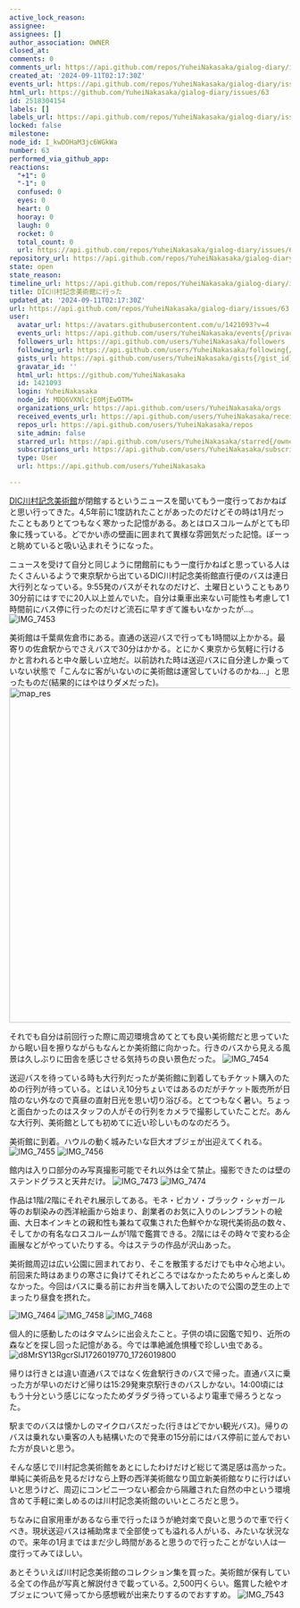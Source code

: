 ```yaml
---
active_lock_reason: 
assignee: 
assignees: []
author_association: OWNER
closed_at: 
comments: 0
comments_url: https://api.github.com/repos/YuheiNakasaka/gialog-diary/issues/63/comments
created_at: '2024-09-11T02:17:30Z'
events_url: https://api.github.com/repos/YuheiNakasaka/gialog-diary/issues/63/events
html_url: https://github.com/YuheiNakasaka/gialog-diary/issues/63
id: 2518304154
labels: []
labels_url: https://api.github.com/repos/YuheiNakasaka/gialog-diary/issues/63/labels{/name}
locked: false
milestone: 
node_id: I_kwDOHaM3jc6WGkWa
number: 63
performed_via_github_app: 
reactions:
  "+1": 0
  "-1": 0
  confused: 0
  eyes: 0
  heart: 0
  hooray: 0
  laugh: 0
  rocket: 0
  total_count: 0
  url: https://api.github.com/repos/YuheiNakasaka/gialog-diary/issues/63/reactions
repository_url: https://api.github.com/repos/YuheiNakasaka/gialog-diary
state: open
state_reason: 
timeline_url: https://api.github.com/repos/YuheiNakasaka/gialog-diary/issues/63/timeline
title: DIC川村記念美術館に行った
updated_at: '2024-09-11T02:17:30Z'
url: https://api.github.com/repos/YuheiNakasaka/gialog-diary/issues/63
user:
  avatar_url: https://avatars.githubusercontent.com/u/1421093?v=4
  events_url: https://api.github.com/users/YuheiNakasaka/events{/privacy}
  followers_url: https://api.github.com/users/YuheiNakasaka/followers
  following_url: https://api.github.com/users/YuheiNakasaka/following{/other_user}
  gists_url: https://api.github.com/users/YuheiNakasaka/gists{/gist_id}
  gravatar_id: ''
  html_url: https://github.com/YuheiNakasaka
  id: 1421093
  login: YuheiNakasaka
  node_id: MDQ6VXNlcjE0MjEwOTM=
  organizations_url: https://api.github.com/users/YuheiNakasaka/orgs
  received_events_url: https://api.github.com/users/YuheiNakasaka/received_events
  repos_url: https://api.github.com/users/YuheiNakasaka/repos
  site_admin: false
  starred_url: https://api.github.com/users/YuheiNakasaka/starred{/owner}{/repo}
  subscriptions_url: https://api.github.com/users/YuheiNakasaka/subscriptions
  type: User
  url: https://api.github.com/users/YuheiNakasaka

---
```

[DIC川村記念美術館](https://kawamura-museum.dic.co.jp/)が閉館するというニュースを聞いてもう一度行っておかねばと思い行ってきた。4,5年前に1度訪れたことがあったのだけどその時は1月だったこともありとてつもなく寒かった記憶がある。あとはロスコルームがとても印象に残っている。どでかい赤の壁画に囲まれて異様な雰囲気だった記憶。ぼーっと眺めていると吸い込まれそうになった。

ニュースを受けて自分と同じように閉館前にもう一度行かねばと思っている人はたくさんいるようで東京駅から出ているDIC川村記念美術館直行便のバスは連日大行列となっている。9:55発のバスがそれなのだけど、土曜日ということもあり30分前にはすでに20人以上並んでいた。自分は乗車出来ない可能性も考慮して1時間前にバス停に行ったのだけど流石に早すぎて誰もいなかったが...。
![IMG_7453](https://github.com/user-attachments/assets/4f521413-5e88-4825-b403-f53629f40522)

美術館は千葉県佐倉市にある。直通の送迎バスで行っても1時間以上かかる。最寄りの佐倉駅からでさえバスで30分はかかる。とにかく東京から気軽に行けるかと言われると中々厳しい立地だ。以前訪れた時は送迎バスに自分達しか乗っていない状態で「こんなに客がいないのに美術館は運営していけるのかね...」と思ったものだ(結果的にはやはりダメだった)。
<img width="600" alt="map_res" src="https://github.com/user-attachments/assets/7041c09b-398b-4844-acf8-c07861d5b82f">

それでも自分は前回行った際に周辺環境含めてとても良い美術館だと思っていたから眠い目を擦りながらもなんとか美術館に向かった。行きのバスから見える風景は久しぶりに田舎を感じさせる気持ちの良い景色だった。
![IMG_7454](https://github.com/user-attachments/assets/f7aae5b0-bfbf-43fb-9a3c-ea44175c4c2a)

送迎バスを待っている時も大行列だったが美術館に到着してもチケット購入のための行列が待っている。とはいえ10分ちょいではあるのだがチケット販売所が日陰のない外なので真昼の直射日光を思い切り浴びる。とてつもなく暑い。ちょっと面白かったのはスタッフの人がその行列をカメラで撮影していたことだ。あんな大行列、美術館としても初めてに近い珍しいものなのだろう。

美術館に到着。ハウルの動く城みたいな巨大オブジェが出迎えてくれる。
![IMG_7455](https://github.com/user-attachments/assets/0445b6be-9164-4575-8561-d03e234bd760)
![IMG_7456](https://github.com/user-attachments/assets/be629690-1fd2-4645-80bd-d7914b09a2b2)


館内は入り口部分のみ写真撮影可能でそれ以外は全て禁止。撮影できたのは壁のステンドグラスと天井だけ。
![IMG_7473](https://github.com/user-attachments/assets/14f1c8c3-08c1-4c54-afbc-c2efeeda6624)
![IMG_7474](https://github.com/user-attachments/assets/d1ebc8c7-660c-48f7-bafa-ef633cbe490f)

作品は1階/2階にそれぞれ展示してある。モネ・ピカソ・ブラック・シャガール等のお馴染みの西洋絵画から始まり、創業者のお気に入りのレンブラントの絵画、大日本インキとの親和性も兼ねて収集された色鮮やかな現代美術品の数々、そしてかの有名なロスコルームが1階で鑑賞できる。2階にはその時々で変わる企画展などがやっていたりする。今はステラの作品が沢山あった。

美術館周辺は広い公園に囲まれており、そこを散策するだけでも中々心地よい。前回来た時はあまりの寒さに負けてそれどころではなかったためちゃんと楽しめなかった。今回はバスに乗る前にお弁当を購入しておいたので公園の芝生の上でまったり昼食を摂れた。

![IMG_7464](https://github.com/user-attachments/assets/af165900-c29f-4ec8-8fce-e833cf72dc46)
![IMG_7458](https://github.com/user-attachments/assets/4e9fcc1a-f5b3-457a-a905-2bc7010817b0)
![IMG_7468](https://github.com/user-attachments/assets/d2de540a-6238-41c1-b872-ab74d08b2ed0)

個人的に感動したのはタマムシに出会えたこと。子供の頃に図鑑で知り、近所の森などを探し回った記憶がある。今では準絶滅危惧種で珍しい虫である。
![d8MrSY13RgcrSIJ1726019770_1726019800](https://github.com/user-attachments/assets/a030c2c4-0b0a-46e0-8a6b-45f3fdf0b376)

帰りは行きとは違い直通バスではなく佐倉駅行きのバスで帰った。直通バスに乗った方が早いのだけど帰りは15:29発東京駅行きのバスしかない。14:00頃にはもう十分という感じになったためダラダラ待っているより電車で帰ろうとなった。

駅までのバスは懐かしのマイクロバスだった(行きはどでかい観光バス)。帰りのバスは乗れない乗客の人も結構いたので発車の15分前にはバス停前に並んでおいた方が良いと思う。

そんな感じで川村記念美術館をあとにしたわけだけど総じて満足感は高かった。単純に美術品を見るだけなら上野の西洋美術館なり国立新美術館なりに行けばいいと思うけど、周辺にコンビニ一つない都会から隔離された自然の中という環境含めて手軽に楽しめるのは川村記念美術館のいいところだと思う。

ちなみに自家用車があるなら車で行ったほうが絶対楽で良いと思うので車で行くべき。現状送迎バスは補助席まで全部使っても溢れる人がいる、みたいな状況なので。来年の1月まではまだ少し時間があると思うので行ったことがない人は一度行ってみてほしい。

あとそういえば川村記念美術館のコレクション集を買った。美術館が保有している全ての作品が写真と解説付きで載っている。2,500円くらい。鑑賞した絵やオブジェについて帰ってから感想戦が出来たりするのでおすすめ。
![IMG_7543](https://github.com/user-attachments/assets/a78289af-6bdc-4b52-b846-188d87887d30)
